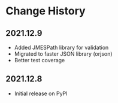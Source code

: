# Change History

## 2021.12.9

* Added JMESPath library for validation
* Migrated to faster JSON library (orjson)
* Better test coverage

## 2021.12.8

* Initial release on PyPI

